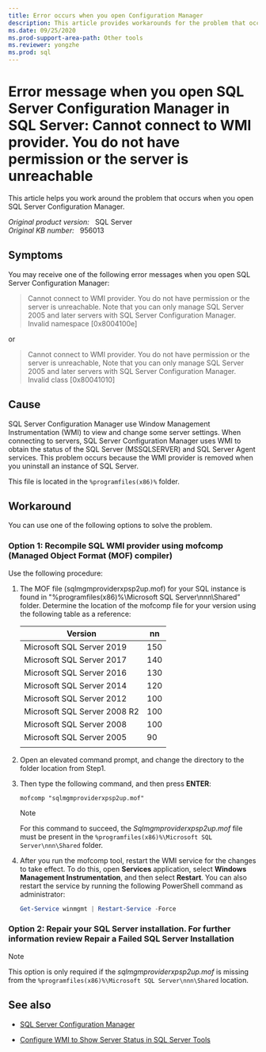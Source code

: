 ```yaml
---
title: Error occurs when you open Configuration Manager
description: This article provides workarounds for the problem that occurs when you open SQL Server Configuration Manager.
ms.date: 09/25/2020
ms.prod-support-area-path: Other tools
ms.reviewer: yongzhe
ms.prod: sql
---
```

# Error message when you open SQL Server Configuration Manager in SQL Server: Cannot connect to WMI provider. You do not have permission or the server is unreachable

This article helps you work around the problem that occurs when you open SQL Server Configuration Manager.

_Original product version:_ &nbsp; SQL Server  
_Original KB number:_ &nbsp; 956013

## Symptoms

You may receive one of the following error messages when you open SQL Server Configuration Manager:

> Cannot connect to WMI provider. You do not have permission or the server is unreachable. Note that you can only manage SQL Server 2005 and later servers with SQL Server Configuration Manager.  
Invalid namespace [0x8004100e]

or

> Cannot connect to WMI provider. You do not have permission or the server is unreachable, Note that you can only manage SQL Server 2005 and later servers with SQL Server Configuration Manager.  
Invalid class [0x80041010]

## Cause

SQL Server Configuration Manager use Window Management Instrumentation (WMI) to view and change some server settings. When connecting to servers, SQL Server Configuration Manager uses WMI to obtain the status of the SQL Server (MSSQLSERVER) and SQL Server Agent services. This problem occurs because the WMI provider is removed when you uninstall an instance of SQL Server.

This file is located in the `%programfiles(x86)%` folder.

## Workaround

You can use one of the following options to solve the problem.

### Option 1: Recompile SQL WMI provider using mofcomp (Managed Object Format (MOF) compiler)

Use the following procedure:

1. The MOF file (sqlmgmproviderxpsp2up.mof) for your SQL instance is found in "%programfiles(x86)%\Microsoft SQL Server\nnn\Shared” folder. Determine the location of the mofcomp file for your version using the following table as a reference:

    |Version|nn|
    |---|---|
    |Microsoft SQL Server 2019 |150|
    |Microsoft SQL Server 2017 |140|
    |Microsoft SQL Server 2016|130|
    |Microsoft SQL Server 2014|120|
    |Microsoft SQL Server 2012|100|
    |Microsoft SQL Server 2008 R2|100|
    |Microsoft SQL Server 2008|100|
    |Microsoft SQL Server 2005|90|
    |||

1. Open an elevated command prompt, and change the directory to the folder location from Step1.  

1. Then type the following command, and then press **ENTER**:

    ```console
    mofcomp "sqlmgmproviderxpsp2up.mof"
    ```

    > [!NOTE]
    > For this command to succeed, the *Sqlmgmproviderxpsp2up.mof* file must be present in the `%programfiles(x86)%\Microsoft SQL Server\nnn\Shared` folder.

1. After you run the mofcomp tool, restart the WMI service for the changes to take effect. To do this, open **Services** application, select **Windows Management Instrumentation**, and then select **Restart**. You can also restart the service by running the following PowerShell command as administrator:

    ```PowerShell
    Get-Service winmgmt | Restart-Service -Force
    ```

### Option 2:  Repair your SQL Server installation. For further information review Repair a Failed SQL Server Installation

> [!NOTE]
> This option is only required if the *sqlmgmproviderxpsp2up.mof* is missing from the `%programfiles(x86)%\Microsoft SQL Server\nnn\Shared` location.

## See also

- [SQL Server Configuration Manager](/sql/relational-databases/sql-server-configuration-manager)

- [Configure WMI to Show Server Status in SQL Server Tools](/sql/ssms/configure-wmi-to-show-server-status-in-sql-server-tools)
